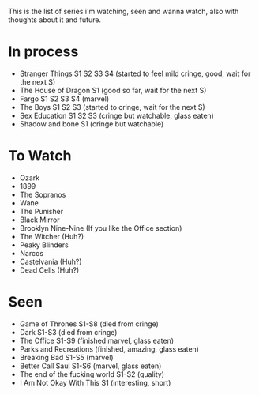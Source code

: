 This is the list of series i'm watching, seen and wanna watch, also with thoughts about it and future.

# In process

 - Stranger Things S1 S2 S3 S4 (started to feel mild cringe, good, wait for the next S)
 - The House of Dragon S1 (good so far, wait for the next S)
 - Fargo S1 S2 S3 S4 (marvel)
 - The Boys S1 S2 S3 (started to cringe, wait for the next S)
 - Sex Education S1 S2 S3 (cringe but watchable, glass eaten)
 - Shadow and bone S1 (cringe but watchable)

# To Watch

 - Ozark
 - 1899
 - The Sopranos
 - Wane
 - The Punisher
 - Black Mirror
 - Brooklyn Nine-Nine (If you like the Office section)
 - The Witcher (Huh?)
 - Peaky Blinders
 - Narcos
 - Castelvania (Huh?)
 - Dead Cells (Huh?)

# Seen

 - Game of Thrones S1-S8 (died from cringe)
 - Dark S1-S3 (died from cringe)
 - The Office S1-S9 (finished marvel, glass eaten)
 - Parks and Recreations (finished, amazing, glass eaten)
 - Breaking Bad S1-S5 (marvel)
 - Better Call Saul S1-S6 (marvel, glass eaten)
 - The end of the fucking world S1-S2 (quality)
 - I Am Not Okay With This S1 (interesting, short)

